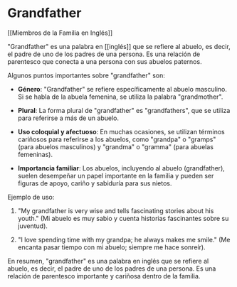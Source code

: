 # Grandfather

[[Miembros de la Familia en Inglés]]

"Grandfather" es una palabra en [[inglés]] que se refiere al abuelo, es decir, el padre de uno de los padres de una persona. Es una relación de parentesco que conecta a una persona con sus abuelos paternos.

Algunos puntos importantes sobre "grandfather" son:

- **Género**: "Grandfather" se refiere específicamente al abuelo masculino. Si se habla de la abuela femenina, se utiliza la palabra "grandmother".
    
- **Plural**: La forma plural de "grandfather" es "grandfathers", que se utiliza para referirse a más de un abuelo.
    
- **Uso coloquial y afectuoso**: En muchas ocasiones, se utilizan términos cariñosos para referirse a los abuelos, como "grandpa" o "gramps" (para abuelos masculinos) y "grandma" o "gramma" (para abuelas femeninas).
    
- **Importancia familiar**: Los abuelos, incluyendo al abuelo (grandfather), suelen desempeñar un papel importante en la familia y pueden ser figuras de apoyo, cariño y sabiduría para sus nietos.
    

Ejemplo de uso:

1. "My grandfather is very wise and tells fascinating stories about his youth." (Mi abuelo es muy sabio y cuenta historias fascinantes sobre su juventud).
    
2. "I love spending time with my grandpa; he always makes me smile." (Me encanta pasar tiempo con mi abuelo; siempre me hace sonreír).
    

En resumen, "grandfather" es una palabra en inglés que se refiere al abuelo, es decir, el padre de uno de los padres de una persona. Es una relación de parentesco importante y cariñosa dentro de la familia.
